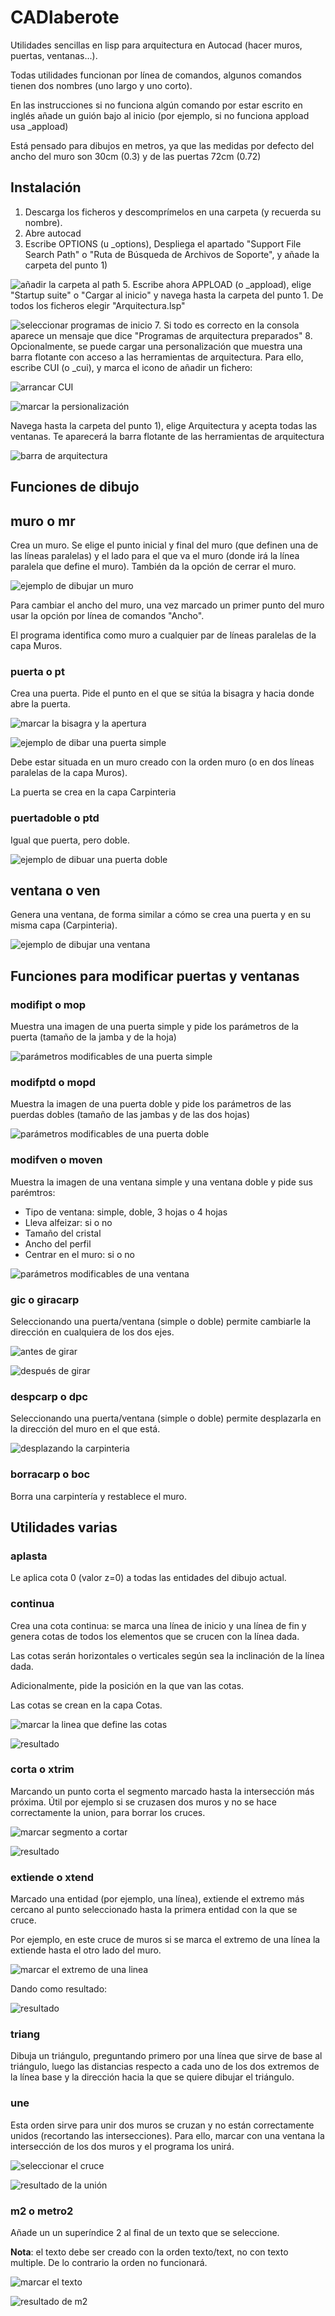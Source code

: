 # CADlaberote
Utilidades sencillas en lisp para arquitectura en Autocad (hacer muros, puertas, ventanas...).

Todas utilidades funcionan por línea de comandos, algunos comandos tienen dos nombres (uno largo y uno corto).

En las instrucciones si no funciona algún comando por estar escrito en inglés añade un guión bajo al inicio (por ejemplo, si no funciona appload usa _appload)

Está pensado para dibujos en metros, ya que las medidas por defecto del ancho del muro son 30cm (0.3) y de las puertas 72cm (0.72)


## Instalación
1. Descarga los ficheros y descomprímelos en una carpeta (y recuerda su nombre).
2. Abre autocad
3. Escribe OPTIONS (u _options), Despliega el apartado "Support File Search Path" o "Ruta de Búsqueda de Archivos de Soporte", y añade la carpeta del punto 1)

![añadir la carpeta al path](img/support_files.png)
5. Escribe ahora APPLOAD (o _appload), elige "Startup suite" o "Cargar al inicio" y navega hasta la carpeta del punto 1. De todos los ficheros elegir "Arquitectura.lsp"

![seleccionar programas de inicio](img/startup_suite.png)
7. Si todo es correcto en la consola aparece un mensaje que dice "Programas de arquitectura preparados"
8. Opcionalmente, se puede cargar una personalización que muestra una barra flotante con acceso a las herramientas de arquitectura. 
Para ello, escribe CUI (o _cui), y marca el icono de añadir un fichero:

![arrancar CUI](img/cui.png)

![marcar la persionalización](img/load_partial_customization.png)

Navega hasta la carpeta del punto 1), elige Arquitectura y acepta todas las ventanas. Te aparecerá la barra flotante de las herramientas de arquitectura

![barra de arquitectura](img/arquitectura_toolbar.png)

## Funciones de dibujo
## muro o mr
Crea un muro. Se elige el punto inicial y final del muro (que definen una de las líneas paralelas) y el lado para el que va el muro (donde irá la línea paralela que define el muro). También da la opción de cerrar el muro. 

![ejemplo de dibujar un muro](img/muro.png)

Para cambiar el ancho del muro, una vez marcado un primer punto del muro usar la opción por línea de comandos "Ancho".

El programa identifica como muro a cualquier par de líneas paralelas de la capa Muros.

### puerta o pt
Crea una puerta. Pide el punto en el que se sitúa la bisagra y hacia donde abre la puerta. 

![marcar la bisagra y la apertura](img/puerta1.png)

![ejemplo de dibar una puerta simple](img/puerta2.png)

Debe estar situada en un muro creado con la orden muro (o en dos líneas paralelas de la capa Muros). 

La puerta se crea en la capa Carpinteria

### puertadoble o ptd
Igual que puerta, pero doble.

![ejemplo de dibuar una puerta doble](img/puerta_doble.png)

## ventana o ven
Genera una ventana, de forma similar a cómo se crea una puerta y en su misma capa (Carpinteria).

![ejemplo de dibujar una ventana](img/ventana.png)

## Funciones para modificar puertas y ventanas
### modifipt o mop
Muestra una imagen de una puerta simple y pide los parámetros de la puerta (tamaño de la jamba y de la hoja)

![parámetros modificables de una puerta simple](img/modifpt.png)
### modifptd o mopd
Muestra la imagen de una puerta doble y pide los parámetros de las puerdas dobles (tamaño de las jambas y de las dos hojas)

![parámetros modificables de una puerta doble](img/modifptd.png)
### modifven o moven
Muestra la imagen de una ventana simple y una ventana doble y pide sus parémtros:
- Tipo de ventana: simple, doble, 3 hojas o 4 hojas
- Lleva alfeizar: si o no
- Tamaño del cristal
- Ancho del perfil
- Centrar en el muro: si o no

![parámetros modificables de una ventana](img/modifven.png)

### gic o giracarp
Seleccionando una puerta/ventana (simple o doble) permite cambiarle la dirección en cualquiera de los dos ejes.

![antes de girar](img/giracarp1.png)

![después de girar](img/giracarp2.png)
### despcarp o dpc
Seleccionando una puerta/ventana (simple o doble) permite desplazarla en la dirección del muro en el que está.

![desplazando la carpinteria](img/descarp.png)

### borracarp o boc
Borra una carpintería y restablece el muro.

## Utilidades varias
### aplasta
Le aplica cota 0 (valor z=0) a todas las entidades del dibujo actual.

### continua
Crea una cota continua: se marca una línea de inicio y una línea de fin y genera cotas de todos los elementos que se crucen con la línea dada. 

Las cotas serán horizontales o verticales según sea la inclinación de la línea dada. 

Adicionalmente, pide la posición en la que van las cotas.

Las cotas se crean en la capa Cotas.

![marcar la linea que define las cotas](img/continua1.png)

![resultado](img/continua2.png)
### corta o xtrim
Marcando un punto corta el segmento marcado hasta la intersección más próxima. Útil por ejemplo si se cruzasen dos muros y no se hace correctamente la union, para borrar los cruces.

![marcar segmento a cortar](img/corta.png)

![resultado](img/extiende2.png)

### extiende o xtend
Marcado una entidad (por ejemplo, una línea), extiende el extremo más cercano al punto seleccionado hasta la primera entidad con la que se cruce.

Por ejemplo, en este cruce de muros si se marca el extremo de una línea la extiende hasta el otro lado del muro.

![marcar el extremo de una linea](img/extiende1.png)

Dando como resultado:

![resultado](img/extiende2.png)
### triang
Dibuja un triángulo, preguntando primero por una línea que sirve de base al triángulo, luego las distancias respecto a cada uno de los dos extremos de la línea base y la dirección hacia la que se quiere dibujar el triángulo.

### une
Esta orden sirve para unir dos muros se cruzan y no están correctamente unidos (recortando las intersecciones). Para ello, marcar con una ventana la intersección de los dos muros y el programa los unirá.

![seleccionar el cruce](img/une1.png)

![resultado de la unión](img/une2.png)

### m2 o metro2
Añade un un superíndice 2 al final de un texto que se seleccione.

**Nota**: el texto debe ser creado con la orden texto/text, no con texto multiple. De lo contrario la orden no funcionará.

![marcar el texto](img/metro2-1.png)

![resultado de m2](img/metro2-2.png)